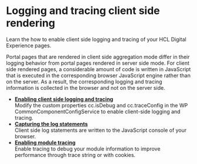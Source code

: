 # Logging and tracing client side rendering

Learn the how to enable client side logging and tracing of your HCL Digital Experience pages.

Portal pages that are rendered in client side aggregation mode differ in their logging behavior from portal pages rendered in server side mode. For client side rendered pages, a considerable amount of code is written in JavaScript that is executed in the corresponding browser JavaScript engine rather than on the server. As a result, the corresponding logging and tracing information is collected in the browser and not on the server side.

-   **[Enabling client side logging and tracing](csa2t_trbl_nbllogtrc.md)**  
Modify the custom properties cc.isDebug and cc.traceConfig in the WP CommonComponentConfigService to enable client-side logging and tracing.
-   **[Capturing the log statements](csa2t_trbl_captlogs.md)**  
Client side log statements are written to the JavaScript console of your browser.
-   **[Enabling module tracing](csa2t_trble_tracemod.md)**  
Enable tracing to debug your module information to improve performance through trace string or with cookies.


